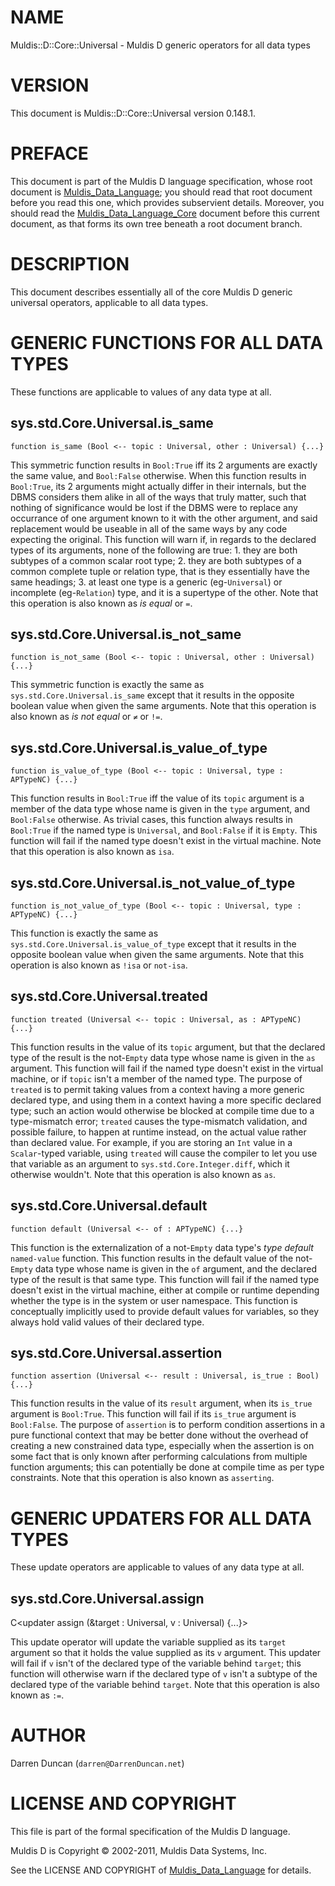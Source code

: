 # NAME

Muldis::D::Core::Universal - Muldis D generic operators for all data types

# VERSION

This document is Muldis::D::Core::Universal version 0.148.1.

# PREFACE

This document is part of the Muldis D language specification, whose root
document is [Muldis_Data_Language](Muldis_Data_Language.md); you should read that root document before
you read this one, which provides subservient details.  Moreover, you
should read the [Muldis_Data_Language_Core](Muldis_Data_Language_Core.md) document before this current
document, as that forms its own tree beneath a root document branch.

# DESCRIPTION

This document describes essentially all of the core Muldis D generic
universal operators, applicable to all data types.

# GENERIC FUNCTIONS FOR ALL DATA TYPES

These functions are applicable to values of any data type at all.

## sys.std.Core.Universal.is_same

`function is_same (Bool <--
topic : Universal, other : Universal) {...}`

This symmetric function results in `Bool:True` iff its 2
arguments are exactly the same value, and `Bool:False` otherwise.  When
this function results in `Bool:True`, its 2 arguments might actually
differ in their internals, but the DBMS considers them alike in all of the
ways that truly matter, such that nothing of significance would be lost if
the DBMS were to replace any occurrance of one argument known to it with
the other argument, and said replacement would be useable in all of the
same ways by any code expecting the original.  This
function will warn if, in regards to the declared types of its arguments,
none of the following are true: 1. they are both subtypes of a common
scalar root type; 2. they are both subtypes of a common complete tuple
or relation type, that is they essentially have the same headings; 3. at
least one type is a generic (eg-`Universal`) or incomplete
(eg-`Relation`) type, and it is a supertype of the other.  Note that
this operation is also known as *is equal* or `=`.

## sys.std.Core.Universal.is_not_same

`function is_not_same (Bool <--
topic : Universal, other : Universal) {...}`

This symmetric function is exactly the same as
`sys.std.Core.Universal.is_same` except that it results in the
opposite boolean value when given the same arguments.  Note that this
operation is also known as *is not equal* or `≠` or `!=`.

## sys.std.Core.Universal.is_value_of_type

`function is_value_of_type (Bool <--
topic : Universal, type : APTypeNC) {...}`

This function results in `Bool:True` iff the value of its `topic`
argument is a member of the data type whose name is given in the `type`
argument, and `Bool:False` otherwise.  As trivial cases, this function
always results in `Bool:True` if the named type is `Universal`, and
`Bool:False` if it is `Empty`.  This function will fail if the named type
doesn't exist in the virtual machine.  Note that this operation is also
known as `isa`.

## sys.std.Core.Universal.is_not_value_of_type

`function is_not_value_of_type (Bool <--
topic : Universal, type : APTypeNC) {...}`

This function is exactly the same as
`sys.std.Core.Universal.is_value_of_type` except that it results in the
opposite boolean value when given the same arguments.  Note that this
operation is also known as `!isa` or `not-isa`.

## sys.std.Core.Universal.treated

`function treated (Universal <--
topic : Universal, as : APTypeNC) {...}`

This function results in the value of its `topic` argument, but that the
declared type of the result is the not-`Empty` data type whose name is
given in the `as` argument.  This function will fail if the named type
doesn't exist in the virtual machine, or if `topic` isn't a member of the
named type.  The purpose of `treated` is to permit taking values from a
context having a more generic declared type, and using them in a context
having a more specific declared type; such an action would otherwise be
blocked at compile time due to a type-mismatch error; `treated` causes the
type-mismatch validation, and possible failure, to happen at runtime
instead, on the actual value rather than declared value.  For example, if
you are storing an `Int` value in a `Scalar`-typed variable, using
`treated` will cause the compiler to let you use that variable as an
argument to `sys.std.Core.Integer.diff`, which it otherwise wouldn't.
Note that this operation is also known as `as`.

## sys.std.Core.Universal.default

`function default (Universal <-- of : APTypeNC) {...}`

This function is the externalization of a not-`Empty` data type's *type
default* `named-value` function.  This function results in the default
value of the not-`Empty` data type whose name is given in the `of`
argument, and the declared type of the result is that same type.  This
function will fail if the named type doesn't exist in the virtual machine,
either at compile or runtime depending whether the type is in the system or
user namespace. This function is conceptually implicitly used to provide
default values for variables, so they always hold valid values of their
declared type.

## sys.std.Core.Universal.assertion

`function assertion (Universal <--
result : Universal, is_true : Bool) {...}`

This function results in the value of its `result` argument, when its
`is_true` argument is `Bool:True`.  This function will fail if its
`is_true` argument is `Bool:False`.  The purpose of `assertion` is to
perform condition assertions in a pure functional context that may be
better done without the overhead of creating a new constrained data type,
especially when the assertion is on some fact that is only known after
performing calculations from multiple function arguments; this can
potentially be done at compile time as per type constraints.  Note that
this operation is also known as `asserting`.

# GENERIC UPDATERS FOR ALL DATA TYPES

These update operators are applicable to values of any data type at all.

## sys.std.Core.Universal.assign

C<updater assign (&target : Universal, v : Universal) {...}>

This update operator will update the variable supplied as its `target`
argument so that it holds the value supplied as its `v` argument.  This
updater will fail if `v` isn't of the declared type of the variable behind
`target`; this function will otherwise warn if the declared type of `v`
isn't a subtype of the declared type of the variable behind `target`.
Note that this operation is also known as `:=`.

# AUTHOR

Darren Duncan (`darren@DarrenDuncan.net`)

# LICENSE AND COPYRIGHT

This file is part of the formal specification of the Muldis D language.

Muldis D is Copyright © 2002-2011, Muldis Data Systems, Inc.

See the LICENSE AND COPYRIGHT of [Muldis_Data_Language](Muldis_Data_Language.md) for details.
